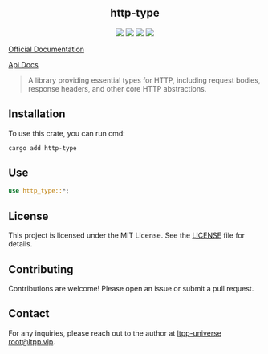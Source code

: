 <center>

## http-type

[![](https://img.shields.io/crates/v/http-type.svg)](https://crates.io/crates/http-type)
[![](https://docs.rs/http-type/badge.svg)](https://docs.rs/http-type)
[![](https://github.com/ltpp-universe/http-type/workflows/Rust/badge.svg)](https://github.com/ltpp-universe/http-type/actions?query=workflow:Rust)
[![](https://img.shields.io/crates/l/http-type.svg)](./LICENSE)

</center>

[Official Documentation](https://docs.ltpp.vip/HTTP-TYPE/)

[Api Docs](https://docs.rs/http-type/latest/http_type/)

> A library providing essential types for HTTP, including request bodies, response headers, and other core HTTP abstractions.

## Installation

To use this crate, you can run cmd:

```shell
cargo add http-type
```

## Use

```rust
use http_type::*;
```

## License

This project is licensed under the MIT License. See the [LICENSE](LICENSE) file for details.

## Contributing

Contributions are welcome! Please open an issue or submit a pull request.

## Contact

For any inquiries, please reach out to the author at [ltpp-universe <root@ltpp.vip>](mailto:root@ltpp.vip).
